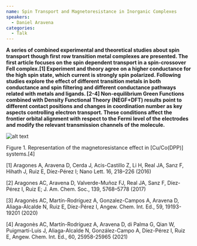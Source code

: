 ```yaml
---
name: Spin Transport and Magnetoresistance in Inorganic Complexes
speakers:
  - Daniel Aravena
categories:
  - Talk
---
```

**A series of combined experimental and theoretical studies about spin transport though first row transition metal complexes are presented. The first article focuses on the spin dependent transport in a spin-crossover FeII complex.[1] Experiment and theory agree on a higher conductance for the high spin state, which current is strongly spin polarized. Following studies explore the effect of different transition metals in both conductance and spin filtering and different conductance pathways related with metals and ligands. [2-4] Non-equilibrium Green Functions combined with Density Functional Theory (NEGF+DFT) results point to different contact positions and changes in coordination number as key aspects controlling electron transport. These conditions affect the frontier orbital alignment with respect to the Fermi level of the electrodes and modify the relevant transmission channels of the molecule.**

![alt text](../../assets/speakers_figures/danielAravena.png)

Figure 1. Representation of the magnetoresistance effect in [Cu/Co(DPP)] systems.[4]

[1] Aragones A, Aravena D, Cerda J, Acis-Castillo Z, Li H, Real JA, Sanz F, Hihath J, Ruiz E, Díez-Pérez I; Nano Lett. 16, 218–226 (2016)

[2] Aragones AC, Aravena D, Valverde-Muñoz FJ, Real JA, Sanz F, Díez-Pérez I, Ruiz E; J. Am. Chem. Soc., 139, 5768–5778 (2017)

[3] Aragonès AC, Martín-Rodríguez A, Gonzalez-Campos A, Aravena D, Aliaga-Alcalde N, Ruiz E, Díez-Pérez I, Angew. Chem. Int. Ed., 59, 19193-19201 (2020) 

[4] Aragonès AC, Martín-Rodríguez A, Aravena D, di Palma G, Qian W, Puigmartí-Luis J, Aliaga-Alcalde N, González-Campo A, Díez-Pérez I, Ruiz E, Angew. Chem. Int. Ed., 60, 25958-25965 (2021)
